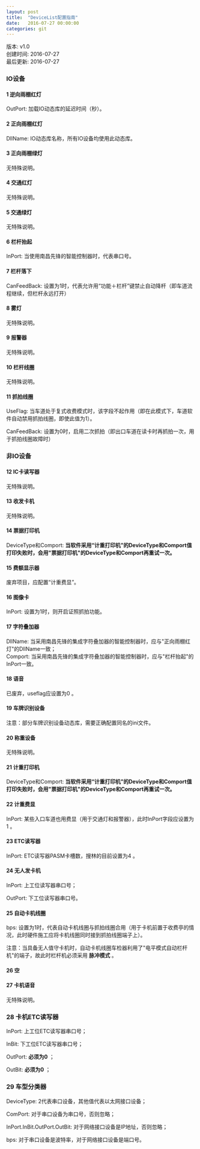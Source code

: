 ```yaml
---
layout: post
title:  "DeviceList配置指南"
date:   2016-07-27 00:00:00
categories: git
---
```


版本: v1.0  
创建时间: 2016-07-27  
最后更新: 2016-07-27  
 
### IO设备  

#### 1 逆向雨棚红灯
  
OutPort: 加载IO动态库的延迟时间（秒）。 
 
#### 2 正向雨棚红灯
  
DllName: IO动态库名称，所有IO设备均使用此动态库。
  
#### 3 正向雨棚绿灯  

无特殊说明。 
 
#### 4 交通红灯  

无特殊说明。  

#### 5 交通绿灯  

无特殊说明。  

#### 6 栏杆抬起  

InPort: 当使用南昌先锋的智能控制器时，代表串口号。  

#### 7 栏杆落下  

CanFeedBack: 设置为1时，代表允许用“功能＋栏杆”键禁止自动降杆（即车道流程继续，但栏杆永远打开）  

#### 8 雾灯  

无特殊说明。  

#### 9 报警器  

无特殊说明。  

#### 10 栏杆线圈  

无特殊说明。  

#### 11 抓拍线圈  

UseFlag: 当车道处于复式收费模式时，该字段不起作用（即在此模式下，车道软件自动禁用抓拍线圈，即使此值为1）。  

CanFeedBack: 设置为0时，启用二次抓拍（即出口车道在读卡时再抓拍一次，用于抓拍线圈故障时）  

### 非IO设备  

#### 12 IC卡读写器  

无特殊说明。  

#### 13 收发卡机  

无特殊说明。  

#### 14 票据打印机  

DeviceType和Comport: __当软件采用“计重打印机”的DeviceType和Comport值打印失败时，会用"票据打印机"的DeviceType和Comport再重试一次。__  

#### 15 费额显示器  

废弃项目，应配置“计重费显”。  

#### 16 图像卡  

InPort: 设置为1时，则开启证照抓拍功能。  

#### 17 字符叠加器  

DllName: 当采用南昌先锋的集成字符叠加器的智能控制器时，应与"正向雨棚红灯"的DllName一致；  
Comport: 当采用南昌先锋的集成字符叠加器的智能控制器时，应与"栏杆抬起"的InPort一致。  

#### 18 语音  

已废弃，useflag应设置为0 。  

#### 19 车牌识别设备  

注意：部分车牌识别设备动态库，需要正确配置同名的ini文件。  

#### 20 称重设备  

无特殊说明。  

#### 21 计重打印机  

DeviceType和Comport: __当软件采用“计重打印机”的DeviceType和Comport值打印失败时，会用"票据打印机"的DeviceType和Comport再重试一次。__  

#### 22 计重费显  

InPort: 某些入口车道也用费显（用于交通灯和报警器），此时InPort字段应设置为1 。  

#### 23 ETC读写器  

InPort: ETC读写器PASM卡槽数，搜林的目前设置为4 。  

#### 24 无人发卡机  

InPort: 上工位读写器串口号；  

OutPort: 下工位读写器串口号。  

#### 25 自动卡机线圈  

bps: 设置为1时，代表自动卡机线圈与抓拍线圈合用（用于卡机前置于收费亭的情况，此时硬件施工应将卡机线圈同时接到抓拍线圈端子上）。  

注意：当具备无人值守卡机时，自动卡机线圈车检器利用了"电平模式自动栏杆机"的端子，故此时栏杆机必须采用 __脉冲模式__ 。  

#### 26 空  

#### 27 卡机语音  

无特殊说明。  

### 28 卡机ETC读写器  

InPort: 上工位ETC读写器串口号；  

InBit: 下工位ETC读写器串口号；  

OutPort: __必须为0__ ；  

OutBit: __必须为0__ ；   

### 29 车型分类器  

DeviceType: 2代表串口设备，其他值代表以太网接口设备；  

ComPort: 对于串口设备为串口号，否则忽略；  

InPort.InBit.OutPort.OutBit: 对于网络接口设备是IP地址，否则忽略；  

bps: 对于串口设备是波特率，对于网络接口设备是端口号。  


